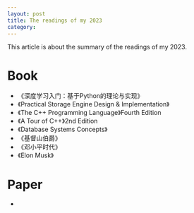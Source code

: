 ```yaml
---
layout: post
title: The readings of my 2023
category: 
---
```


This article is about the summary of the readings of my 2023.

# Book
* 《深度学习入门：基于Python的理论与实现》
* 《Practical Storage Engine Design & Implementation》
* 《The C++ Programming Language》Fourth Edition
* 《A Tour of C++》2nd Edition
* 《Database Systems Concepts》
* 《基督山伯爵》
* 《邓小平时代》
* 《Elon Musk》

# Paper

* 
